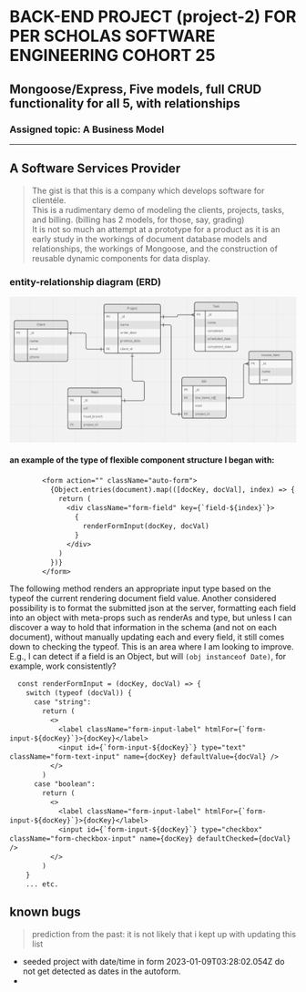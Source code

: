 # BACK-END PROJECT (project-2) FOR PER SCHOLAS SOFTWARE ENGINEERING COHORT 25

## Mongoose/Express, Five models, full CRUD functionality for all 5, with relationships
### Assigned topic: A Business Model

--------------------

## A Software Services Provider

> The gist is that this is a company which develops software for clientéle.  
> This is a rudimentary demo of modeling the clients, projects, tasks, and billing. (billing has 2 models, for those, say, grading)   
> It is not so much an attempt at a prototype for a product as it is an early study in the workings of document database models and relationships, the workings of Mongoose, and the construction of reusable dynamic components for data display.

### entity-relationship diagram (ERD)
<img src="./erd_trim.png" width="600px" />

#### an example of the type of flexible component structure I began with:
```
        <form action="" className="auto-form">
          {Object.entries(document).map(([docKey, docVal], index) => {
            return (
              <div className="form-field" key={`field-${index}`}>
                {
                  renderFormInput(docKey, docVal)
                }
              </div>
            )
          })}
        </form>
```

The following method renders an appropriate input type based on the typeof the current rendering document field value. Another considered possibility is to format the submitted json at the server, formatting each field into an object with meta-props such as renderAs and type, but unless I can discover a way to hold that information in the schema (and not on each document), without manually updating each and every field, it still comes down to checking the typeof. This is an area where I am looking to improve. E.g., I can detect if a field is an Object, but will `(obj instanceof Date)`, for example, work consistently?

```
  const renderFormInput = (docKey, docVal) => {
    switch (typeof (docVal)) {
      case "string":
        return (
          <>
            <label className="form-input-label" htmlFor={`form-input-${docKey}`}>{docKey}</label>
            <input id={`form-input-${docKey}`} type="text" className="form-text-input" name={docKey} defaultValue={docVal} />
          </>
        )
      case "boolean":
        return (
          <>
            <label className="form-input-label" htmlFor={`form-input-${docKey}`}>{docKey}</label>
            <input id={`form-input-${docKey}`} type="checkbox" className="form-checkbox-input" name={docKey} defaultChecked={docVal} />
          </>
        )
    }
    ... etc.
```

## known bugs
> prediction from the past: it is not likely that i kept up with updating this list
- seeded project with date/time in form 2023-01-09T03:28:02.054Z do not get detected as dates in the autoform.
- 